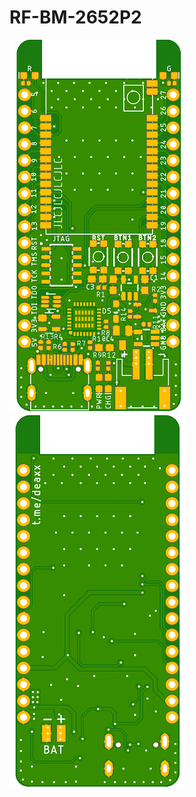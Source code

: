 # RF-BM-2652P2

![Top layer](./cc2652p_rf-star_top.png)
![Bottom layer](./cc2652p_rf-star_bottom.png)
